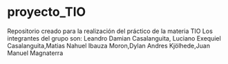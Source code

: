 # proyecto_TIO

Repositorio creado para la realización del práctico de la materia TIO
Los integrantes del grupo son: Leandro Damian Casalanguita, Luciano Exequiel Casalanguita,Matias Nahuel Ibauza Moron,Dylan Andres Kjölhede,Juan Manuel Magnaterra